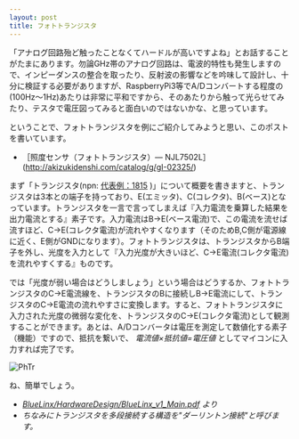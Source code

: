 ```yaml
---
layout: post
title: フォトトランジスタ
---
```


「アナログ回路殆ど触ったことなくてハードルが高いですよね」とお話することがたまにあります。勿論GHz帯のアナログ回路は、電波的特性も発生しますので、インピーダンスの整合を取ったり、反射波の影響などを吟味して設計し、十分に検証する必要がありますが、RaspberryPi3等でA/Dコンバートする程度の(100Hz～1Hz)あたりは非常に平和ですから、そのあたりから触って光らせてみたり、テスタで電圧図ってみると面白いのではないかな、と思っています。

ということで、フォトトランジスタを例にご紹介してみようと思い、このポストを書いています。

- ［照度センサ（フォトトランジスタ）― NJL7502L］(http://akizukidenshi.com/catalog/g/gI-02325/)

<!--break-->

まず「トランジスタ(npn: [代表例：1815](http://akizukidenshi.com/catalog/g/gI-00881/) )」について概要を書きますと、トランジスタは3本との端子を持っており、E(エミッタ)、C(コレクタ)、B(ベース)となっています。トランジスタを一言で言ってしまえば『入力電流を乗算した結果を出力電流とする』素子です。入力電流はB→E(ベース電流)で、この電流を流せば流すほど、C→E(コレクタ電流)が流れやすくなります（そのためB,C側が電源線に近く、E側がGNDになります）。フォトトランジスタは、トランジスタからB端子を外し、光度を入力として『入力光度が大きいほど、C→E電流(コレクタ電流)を流れやすくする』ものです。

では「光度が弱い場合はどうしましょう」という場合はどうするか、フォトトランジスタのC→E電流線を、トランジスタのBに接続しB→E電流にして、トランジスタのC→E電流の流れやすさに変換します。すると、フォトトランジスタに入力された光度の微弱な変化を、トランジスタのC→E(コレクタ電流)として観測することができます。あとは、A/Dコンバータは電圧を測定して数値化する素子（機能）ですので、抵抗を繋いで、 *電流値×抵抗値=電圧値* としてマイコンに入力すれば完了です。

![PhTr](https://xinolinx.github.io/images/PhTr_image_001.png)

ね、簡単でしょう。 

- *[BlueLinx/HardwareDesign/BlueLinx_v1_Main.pdf](https://github.com/xinolinx/BlueLinx/blob/master/BlueLinx/HardwareDesign/BlueLinx_v1_Main.pdf) より*
- *ちなみにトランジスタを多段接続する構造を"ダーリントン接続"と呼びます。*
